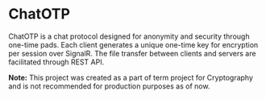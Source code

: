 # ChatOTP
ChatOTP is a chat protocol designed for anonymity and security through one-time pads. Each client generates a unique one-time key for encryption per session over SignalR. The file transfer between clients and servers are facilitated through REST API.

**Note:** This project was created as a part of term project for Cryptography and is not recommended for production purposes as of now.
